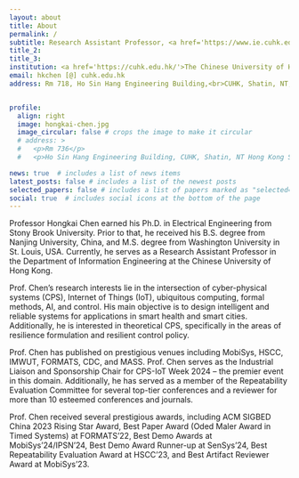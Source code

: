 ```yaml
---
layout: about
title: About
permalink: /
subtitle: Research Assistant Professor, <a href='https://www.ie.cuhk.edu.hk/'>Department of Information Engineering</a>
title_2: 
title_3: 
institution: <a href='https://cuhk.edu.hk/'>The Chinese University of Hong Kong</a>
email: hkchen [@] cuhk.edu.hk
address: Rm 718, Ho Sin Hang Engineering Building,<br>CUHK, Shatin, NT, Hong Kong SAR


profile:
  align: right
  image: hongkai-chen.jpg
  image_circular: false # crops the image to make it circular
  # address: >
  #   <p>Rm 736</p>
  #   <p>Ho Sin Hang Engineering Building, CUHK, Shatin, NT Hong Kong SAR</p>

news: true  # includes a list of news items
latest_posts: false # includes a list of the newest posts
selected_papers: false # includes a list of papers marked as "selected={true}"
social: true  # includes social icons at the bottom of the page
---
```


Professor Hongkai Chen earned his Ph.D. in Electrical Engineering from Stony Brook University. Prior to that, he received his B.S. degree from Nanjing University, China, and M.S. degree from Washington University in St. Louis, USA. Currently, he serves as a Research Assistant Professor in the Department of Information Engineering at the Chinese University of Hong Kong.

Prof. Chen’s research interests lie in the intersection of cyber-physical systems (CPS), Internet of Things (IoT), ubiquitous computing, formal methods, AI, and control. His main objective is to design intelligent and reliable systems for applications in smart health and smart cities. Additionally, he is interested in theoretical CPS, specifically in the areas of resilience formulation and resilient control policy.

Prof. Chen has published on prestigious venues including MobiSys, HSCC, IMWUT, FORMATS, CDC, and MASS. Prof. Chen serves as the Industrial Liaison and Sponsorship Chair for CPS-IoT Week 2024 – the premier event in this domain. Additionally, he has served as a member of the Repeatability Evaluation Committee for several top-tier conferences and a reviewer for more than 10 esteemed conferences and journals.

Prof. Chen received several prestigious awards, including ACM SIGBED China 2023 Rising Star Award, Best Paper Award (Oded Maler Award in Timed Systems) at FORMATS’22, Best Demo Awards at MobiSys’24/IPSN’24, Best Demo Award Runner-up at SenSys’24, Best Repeatability Evaluation Award at HSCC’23, and Best Artifact Reviewer Award at MobiSys’23.

